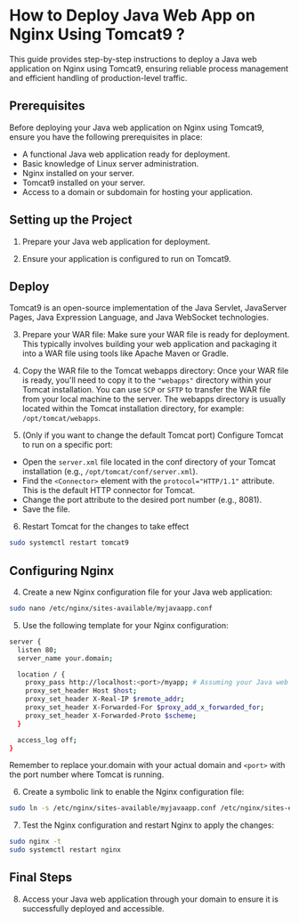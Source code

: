# How to Deploy Java Web App on Nginx Using Tomcat9 ?

This guide provides step-by-step instructions to deploy a Java web application on Nginx using Tomcat9, ensuring reliable process management and efficient handling of production-level traffic.

## Prerequisites

Before deploying your Java web application on Nginx using Tomcat9, ensure you have the following prerequisites in place:

- A functional Java web application ready for deployment.
- Basic knowledge of Linux server administration.
- Nginx installed on your server.
- Tomcat9 installed on your server.
- Access to a domain or subdomain for hosting your application.

## Setting up the Project

1. Prepare your Java web application for deployment.

2. Ensure your application is configured to run on Tomcat9.

## Deploy

Tomcat9 is an open-source implementation of the Java Servlet, JavaServer Pages, Java Expression Language, and Java WebSocket technologies.

3. Prepare your WAR file: Make sure your WAR file is ready for deployment. This typically involves building your web application and packaging it into a WAR file using tools like Apache Maven or Gradle.

4. Copy the WAR file to the Tomcat webapps directory: Once your WAR file is ready, you'll need to copy it to the `"webapps"` directory within your Tomcat installation. You can use `SCP` or `SFTP` to transfer the WAR file from your local machine to the server. The webapps directory is usually located within the Tomcat installation directory, for example: `/opt/tomcat/webapps`.

5. (Only if you want to change the default Tomcat port) Configure Tomcat to run on a specific port:
  - Open the `server.xml` file located in the conf directory of your Tomcat installation (e.g., `/opt/tomcat/conf/server.xml`).
  - Find the `<Connector>` element with the `protocol="HTTP/1.1"` attribute. This is the default HTTP connector for Tomcat.
  - Change the port attribute to the desired port number (e.g., 8081).
  - Save the file.

6. Restart Tomcat for the changes to take effect

```sh
sudo systemctl restart tomcat9
```

## Configuring Nginx

4. Create a new Nginx configuration file for your Java web application:

```sh
sudo nano /etc/nginx/sites-available/myjavaapp.conf
```

5. Use the following template for your Nginx configuration:

```sh
server {
  listen 80;
  server_name your.domain;

  location / {
    proxy_pass http://localhost:<port>/myapp; # Assuming your Java web app is deployed under the context path /myapp
    proxy_set_header Host $host;
    proxy_set_header X-Real-IP $remote_addr;
    proxy_set_header X-Forwarded-For $proxy_add_x_forwarded_for;
    proxy_set_header X-Forwarded-Proto $scheme;
  }

  access_log off;
}

```
Remember to replace your.domain with your actual domain and `<port>` with the port number where Tomcat is running.

6. Create a symbolic link to enable the Nginx configuration file:

```sh
sudo ln -s /etc/nginx/sites-available/myjavaapp.conf /etc/nginx/sites-enabled/
```

7. Test the Nginx configuration and restart Nginx to apply the changes:

```sh
sudo nginx -t
sudo systemctl restart nginx
```

## Final Steps

8. Access your Java web application through your domain to ensure it is successfully deployed and accessible.